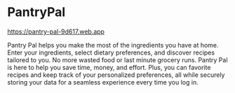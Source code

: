 # PantryPal

https://pantry-pal-9d617.web.app

Pantry Pal helps you make the most of the ingredients you have at home. Enter your ingredients, select dietary preferences, and discover recipes tailored to you. No more wasted food or last minute grocery runs. Pantry Pal is here to help you save time, money, and effort. Plus, you can favorite recipes and keep track of your personalized preferences, all while securely storing your data for a seamless experience every time you log in.